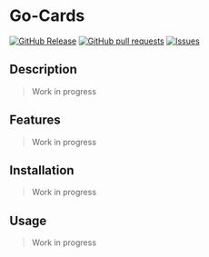 # Go-Cards
[![GitHub Release](https://img.shields.io/github/release/zjayers/go-cards.svg?style=flat)](https://github.com/zjayers/go-cards/releases)
[![GitHub pull requests](https://img.shields.io/github/issues-pr/zjayers/go-cards.svg?style=flat)](https://github.com/zjayers/go-cards/pulls)
[![Issues](https://img.shields.io/github/issues-raw/zjayers/go-cards.svg?maxAge=25000)](https://github.com/zjayers/go-cards/issues)

## Description

> Work in progress

## Features

> Work in progress

## Installation

> Work in progress

## Usage

> Work in progress
